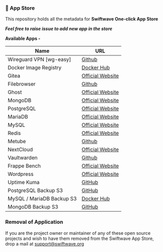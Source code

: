 ### 🏪 App Store

This repository holds all the metadata for **Swiftwave One-click App Store**

_**Feel free to raise issue to add new app in the store**_

**Available Apps -**

| Name                      | URL                                                                                 |
| ------------------------- | ----------------------------------------------------------------------------------- |
| Wireguard VPN [wg-easy]   | [Github](https://github.com/wg-easy/wg-easy)                                        |
| Docker Image Registry     | [Docker Hub](https://hub.docker.com/_/registry)                                     |
| Gitea                     | [Official Website](https://about.gitea.com/)                                        |
| Filebrowser               | [Github](https://github.com/filebrowser/filebrowser)                                |
| Ghost                     | [Official Website](https://ghost.org/)                                              |
| MongoDB                   | [Official Website](https://www.mongodb.com/)                                        |
| PostgreSQL                | [Official Website](https://www.postgresql.org/)                                     |
| MariaDB                   | [Official Website](https://mariadb.org/)                                            |
| MySQL                     | [Official Website](https://www.mysql.com/)                                          |
| Redis                     | [Official Website](https://redis.com/)                                              |
| Metube                    | [Github](https://github.com/alexta69/metube)                                        |
| NextCloud                 | [Official Website](https://nextcloud.com/)                                          |
| Vaultwarden               | [Github](https://github.com/dani-garcia/vaultwarden)                                |
| Frappe Bench              | [Official Website](https://frappeframework.com/)                                    |
| Wordpress                 | [Official Website](https://wordpress.com/)                                          |
| Uptime Kuma               | [GitHub](https://github.com/louislam/uptime-kuma)                                   |
| PostgreSQL Backup S3      | [GitHub](https://github.com/eeshugerman/postgres-backup-s3)                         |
| MySQL / MariaDB Backup S3 | [Docker Hub](https://hub.docker.com/r/databack/mysql-backup)                        |
| MongoDB Backup S3         | [GitHub](https://github.com/swiftwave-org/app-store/tree/main/build/mongodb-backup) |


### Removal of Application
If you are the project owner or maintainer of any of these open source projects and wish to have them removed from the Swiftwave App Store, drop a mail at [support@swiftwave.org](mailto:support@swiftwave.org)